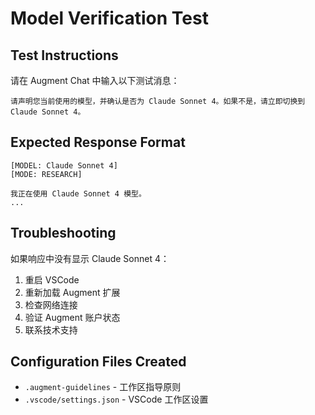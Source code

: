 # Model Verification Test

## Test Instructions
请在 Augment Chat 中输入以下测试消息：

```
请声明您当前使用的模型，并确认是否为 Claude Sonnet 4。如果不是，请立即切换到 Claude Sonnet 4。
```

## Expected Response Format
```
[MODEL: Claude Sonnet 4]
[MODE: RESEARCH]

我正在使用 Claude Sonnet 4 模型。
...
```

## Troubleshooting
如果响应中没有显示 Claude Sonnet 4：
1. 重启 VSCode
2. 重新加载 Augment 扩展
3. 检查网络连接
4. 验证 Augment 账户状态
5. 联系技术支持

## Configuration Files Created
- `.augment-guidelines` - 工作区指导原则
- `.vscode/settings.json` - VSCode 工作区设置
